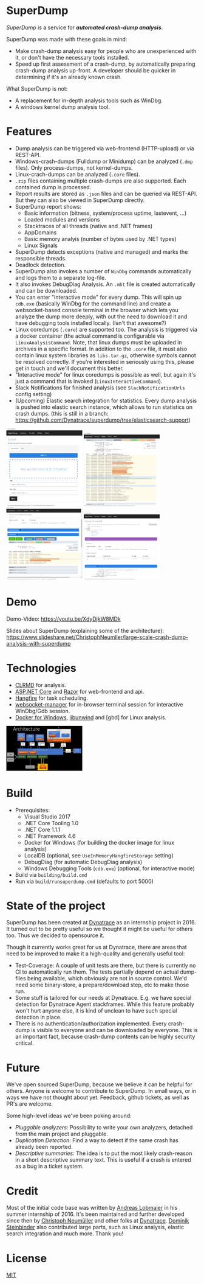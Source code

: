 SuperDump
=========

*SuperDump* is a service for **_automated crash-dump analysis_**.

SuperDump was made with these goals in mind: 

 * Make crash-dump analysis easy for people who are unexperienced with it, or don't have the necessary tools installed.
 * Speed up first assessment of a crash-dump, by automatically preparing crash-dump analysis up-front. A developer should be quicker in determining if it's an already known crash.

What SuperDump is not: 

  * A replacement for in-depth analysis tools such as WinDbg.
  * A windows kernel dump analysis tool.

Features
========
 * Dump analysis can be triggered via web-frontend (HTTP-upload) or via REST-API.
 * Windows-crash-dumps (Fulldump or Minidump) can be analyzed (`.dmp` files). Only process-dumps, not kernel-dumps.
 * Linux-crach-dumps can be analyzed (`.core` files).
 * `.zip` files containing multiple crash-dumps are also supported. Each contained dump is processed.
 * Report results are stored as `.json` files and can be queried via REST-API. But they can also be viewed in SuperDump directly.
 * SuperDump report shows: 
   * Basic information (bitness, system/process uptime, lastevent, ...)
   * Loaded modules and versions
   * Stacktraces of all threads (native and .NET frames)
   * AppDomains
   * Basic memory analyis (number of bytes used by .NET types)
   * Linux Signals
 * SuperDump detects exceptions (native and managed) and marks the responsible threads.
 * Deadlock detection.
 * SuperDump also invokes a number of `WinDbg` commands automatically and logs them to a separate log-file.
 * It also invokes DebugDiag Analysis. An `.mht` file is created automatically and can be downloaded.
 * You can enter "interactive mode" for every dump. This will spin up `cdb.exe` (basically WinDbg for the command line) and create a websocket-based console terminal in the browser which lets you analyze the dump more deeply, with out the need to download it and have debugging tools installed locally. (Isn't that awesome?)
 * Linux coredumps (`.core`) are supported too. The analysis is triggered via a docker container (the actual command is configurable via  `LinuxAnalysisCommand`. Note, that linux dumps must be uploaded in archives in a specific format. In addition to the `.core` file, it must also contain linux system libraries as `libs.tar.gz`, otherwise symbols cannot be resolved correctly. If you're interested in seriously using this, please get in touch and we'll document this better. 
 * "Interactive mode" for linux coredumps is possible as well, but again it's just a command that is invoked (`LinuxInteractiveCommand`).
 * Slack Notifications for finished analysis (see `SlackNotificationUrls` config setting)
 * (Upcoming) Elastic search integration for statistics. Every dump analysis is pushed into elastic search instance, which allows to run statistics on crash dumps. (this is still in a branch: https://github.com/Dynatrace/superdump/tree/elasticsearch-support)
 
 
<a href="doc/img/mainpage.png"><img src="doc/img/mainpage.png" title="main page" width="200"/></a>
<a href="doc/img/managednativestacktrace.png"><img src="doc/img/managednativestacktrace.png" title="native managed"  width="200"/></a>
<a href="doc/img/nativeexception.png"><img src="doc/img/nativeexception.png" title="native exception" width="200"/></a>
<a href="doc/img/managedexception.png"><img src="doc/img/managedexception.png" title="managed exception" width="200"/></a>

Demo
============
Demo-Video: https://youtu.be/XdyDjkW8MDk

Slides about SuperDump (explaining some of the architecture): https://www.slideshare.net/ChristophNeumller/large-scale-crash-dump-analysis-with-superdump

Technologies
============
 * [CLRMD] for analysis.
 * [ASP.NET Core] and [Razor] for web-frontend and api.
 * [Hangfire] for task scheduling.
 * [websocket-manager] for in-browser terminal session for interactive WinDbg/Gdb session.
 * [Docker for Windows], [libunwind] and [gbd] for Linux analysis.
 
 [CLRMD]: https://github.com/Microsoft/clrmd
 [ASP.NET Core]: https://github.com/aspnet/Home
 [Razor]: https://github.com/aspnet/Razor
 [Hangfire]: https://github.com/HangfireIO/Hangfire
 [websocket-manager]: https://github.com/radu-matei/websocket-manager
 [Docker for Windows]: https://docs.docker.com/docker-for-windows/
 [gdb]: https://www.gnu.org/software/gdb/
 [libunwind]: http://www.nongnu.org/libunwind/
 
 <a href="doc/img/superdump-architecture.png"><img src="doc/img/superdump-architecture.png" title="managed exception" width="200"/></a>

Build
=====

 * Prerequisites:
   * Visual Studio 2017
   * .NET Core Tooling 1.0
   * .NET Core 1.1.1
   * .NET Framework 4.6
   * Docker for Windows (for building the docker image for linux analysis)
   * LocalDB (optional, see `UseInMemoryHangfireStorage` setting)
   * DebugDiag (for automatic DebugDiag analysis)
   * Windows Debugging Tools (`cdb.exe`) (optional, for interactive mode)
 * Build via `building/build.cmd`
 * Run via `build/runsuperdump.cmd` (defaults to port 5000)

State of the project
====================
SuperDump has been created at [Dynatrace] as an internship project in 2016. It turned out to be pretty useful so we thought it might be useful for others too. Thus we decided to opensource it.

Though it currently works great for us at Dynatrace, there are areas that need to be improved to make it a high-quality and generally useful tool:

 * Test-Coverage: A couple of unit tests are there, but there is currently no CI to automatically run them. The tests partially depend on actual dump-files being available, which obviously are not in source control. We'd need some binary-store, a prepare/download step, etc to make those run.
 * Some stuff is tailored for our needs at Dynatrace. E.g. we have special detection for Dynatrace Agent stackframes. While this feature probably won't hurt anyone else, it is kind of unclean to have such special detection in place.
  * There is no authentication/authorization implemented. Every crash-dump is visible to everyone and can be downloaded by everyone. This is an important fact, because crash-dump contents can be highly security critical.

Future
======
We've open sourced SuperDump, because we believe it can be helpful for others. Anyone is welcome to contribute to SuperDump. In small ways, or in ways we have not thought about yet. Feedback, github tickets, as well as PR's are welcome.

Some high-level ideas we've been poking around: 

 * _Pluggable analyzers:_ Possibility to write your own analyzers, detached from the main project and pluggable.
 * _Duplication Detection:_ Find a way to detect if the same crash has already been reported.
 * _Descriptive summaries:_ The idea is to put the most likely crash-reason in a short descriptive summary text. This is useful if a crash is entered as a bug in a ticket system.

Credit
======
Most of the initial code base was written by [Andreas Lobmaier] in his summer internship of 2016. It's been maintained and further developed since then by [Christoph Neumüller] and other folks at [Dynatrace]. [Dominik Steinbinder] also contributed large parts, such as Linux analysis, elastic search integration and much more. Thank you!

[Andreas Lobmaier]: https://github.com/alobmaier
[Christoph Neumüller]: https://github.com/discostu105
[Dominik Steinbinder]: https://github.com/dotstone
[Dynatrace]: https://www.dynatrace.com

License
=======
[MIT]

[MIT]: https://github.com/Dynatrace/superdump/blob/master/LICENSE
